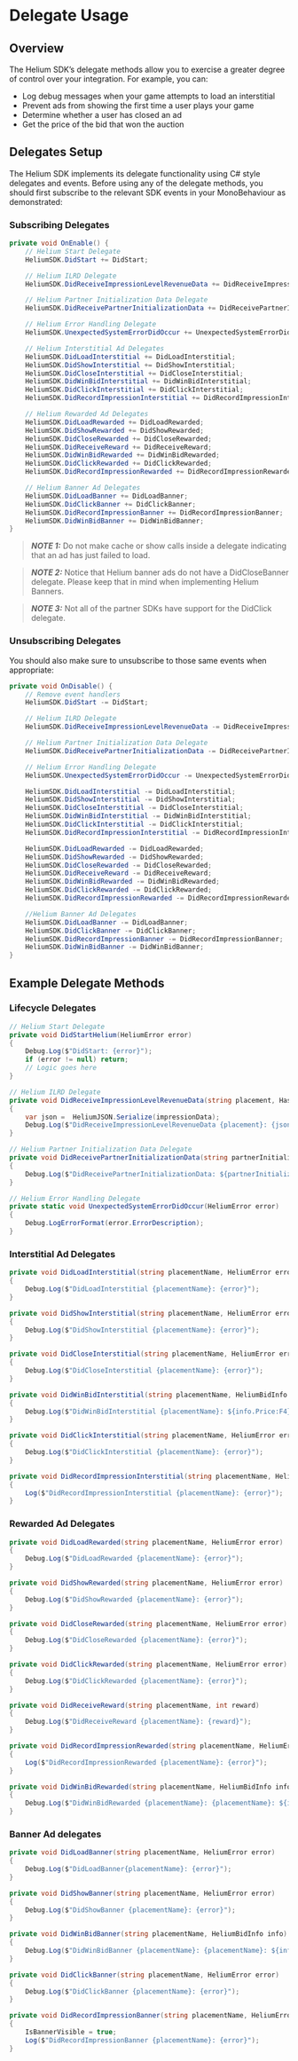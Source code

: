 # Delegate Usage

## Overview

The Helium SDK’s delegate methods allow you to exercise a greater degree of control over your integration. For example, you can:

* Log debug messages when your game attempts to load an interstitial
* Prevent ads from showing the first time a user plays your game
* Determine whether a user has closed an ad
* Get the price of the bid that won the auction

## Delegates Setup

The Helium SDK implements its delegate functionality using C# style delegates and events. Before using any of the delegate methods, you should first subscribe to the relevant SDK events in your MonoBehaviour as demonstrated:

### Subscribing Delegates
```c#
private void OnEnable() {
    // Helium Start Delegate
    HeliumSDK.DidStart += DidStart;

    // Helium ILRD Delegate
    HeliumSDK.DidReceiveImpressionLevelRevenueData += DidReceiveImpressionLevelRevenueData;

    // Helium Partner Initialization Data Delegate
    HeliumSDK.DidReceivePartnerInitializationData += DidReceivePartnerInitializationData;

    // Helium Error Handling Delegate
    HeliumSDK.UnexpectedSystemErrorDidOccur += UnexpectedSystemErrorDidOccur;

    // Helium Interstitial Ad Delegates
    HeliumSDK.DidLoadInterstitial += DidLoadInterstitial;
    HeliumSDK.DidShowInterstitial += DidShowInterstitial;
    HeliumSDK.DidCloseInterstitial += DidCloseInterstitial;
    HeliumSDK.DidWinBidInterstitial += DidWinBidInterstitial;
    HeliumSDK.DidClickInterstitial += DidClickInterstitial;
    HeliumSDK.DidRecordImpressionInterstitial += DidRecordImpressionInterstitial;

    // Helium Rewarded Ad Delegates
    HeliumSDK.DidLoadRewarded += DidLoadRewarded;
    HeliumSDK.DidShowRewarded += DidShowRewarded;
    HeliumSDK.DidCloseRewarded += DidCloseRewarded;
    HeliumSDK.DidReceiveReward += DidReceiveReward;
    HeliumSDK.DidWinBidRewarded += DidWinBidRewarded;
    HeliumSDK.DidClickRewarded += DidClickRewarded;
    HeliumSDK.DidRecordImpressionRewarded += DidRecordImpressionRewarded;

    // Helium Banner Ad Delegates
    HeliumSDK.DidLoadBanner += DidLoadBanner;
    HeliumSDK.DidClickBanner += DidClickBanner;
    HeliumSDK.DidRecordImpressionBanner += DidRecordImpressionBanner;
    HeliumSDK.DidWinBidBanner += DidWinBidBanner;
}
```

> **_NOTE 1:_** Do not make cache or show calls inside a delegate indicating that an ad has just failed to load.

> **_NOTE 2:_** Notice that Helium banner ads do not have a DidCloseBanner delegate. Please keep that in mind when implementing Helium Banners.

> **_NOTE 3:_** Not all of the partner SDKs have support for the DidClick delegate.

### Unsubscribing Delegates

You should also make sure to unsubscribe to those same events when appropriate:

```c#
private void OnDisable() {
    // Remove event handlers
    HeliumSDK.DidStart -= DidStart;

    // Helium ILRD Delegate
    HeliumSDK.DidReceiveImpressionLevelRevenueData -= DidReceiveImpressionLevelRevenueData;

    // Helium Partner Initialization Data Delegate
    HeliumSDK.DidReceivePartnerInitializationData -= DidReceivePartnerInitializationData;

    // Helium Error Handling Delegate
    HeliumSDK.UnexpectedSystemErrorDidOccur -= UnexpectedSystemErrorDidOccur;

    HeliumSDK.DidLoadInterstitial -= DidLoadInterstitial;
    HeliumSDK.DidShowInterstitial -= DidShowInterstitial;
    HeliumSDK.DidCloseInterstitial -= DidCloseInterstitial;
    HeliumSDK.DidWinBidInterstitial -= DidWinBidInterstitial;
    HeliumSDK.DidClickInterstitial -= DidClickInterstitial;
    HeliumSDK.DidRecordImpressionInterstitial -= DidRecordImpressionInterstitial;

    HeliumSDK.DidLoadRewarded -= DidLoadRewarded;
    HeliumSDK.DidShowRewarded -= DidShowRewarded;
    HeliumSDK.DidCloseRewarded -= DidCloseRewarded;
    HeliumSDK.DidReceiveReward -= DidReceiveReward;
    HeliumSDK.DidWinBidRewarded -= DidWinBidRewarded;
    HeliumSDK.DidClickRewarded -= DidClickRewarded;
    HeliumSDK.DidRecordImpressionRewarded -= DidRecordImpressionRewarded;

    //Helium Banner Ad Delegates
    HeliumSDK.DidLoadBanner -= DidLoadBanner;
    HeliumSDK.DidClickBanner -= DidClickBanner;
    HeliumSDK.DidRecordImpressionBanner -= DidRecordImpressionBanner;
    HeliumSDK.DidWinBidBanner -= DidWinBidBanner;
}
```

## Example Delegate Methods

### Lifecycle Delegates
```c#
// Helium Start Delegate
private void DidStartHelium(HeliumError error)
{
    Debug.Log($"DidStart: {error}");
    if (error != null) return;
    // Logic goes here
}

// Helium ILRD Delegate
private void DidReceiveImpressionLevelRevenueData(string placement, Hashtable impressionData)
{
    var json =  HeliumJSON.Serialize(impressionData);
    Debug.Log($"DidReceiveImpressionLevelRevenueData {placement}: {json}");
}

// Helium Partner Initialization Data Delegate
private void DidReceivePartnerInitializationData(string partnerInitializationData)
{
    Debug.Log($"DidReceivePartnerInitializationData: ${partnerInitializationData}");
}

// Helium Error Handling Delegate
private static void UnexpectedSystemErrorDidOccur(HeliumError error)
{
    Debug.LogErrorFormat(error.ErrorDescription);
}
```

### Interstitial Ad Delegates
```c#
private void DidLoadInterstitial(string placementName, HeliumError error)
{
    Debug.Log($"DidLoadInterstitial {placementName}: {error}");
}

private void DidShowInterstitial(string placementName, HeliumError error)
{
    Debug.Log($"DidShowInterstitial {placementName}: {error}");
}

private void DidCloseInterstitial(string placementName, HeliumError error)
{
    Debug.Log($"DidCloseInterstitial {placementName}: {error}");
}

private void DidWinBidInterstitial(string placementName, HeliumBidInfo info)
{
    Debug.Log($"DidWinBidInterstitial {placementName}: ${info.Price:F4}, Auction Id: {info.AuctionId}, Partner Id: {info.PartnerId}");
}

private void DidClickInterstitial(string placementName, HeliumError error)
{
    Debug.Log($"DidClickInterstitial {placementName}: {error}");
}

private void DidRecordImpressionInterstitial(string placementName, HeliumError error)
{
    Log($"DidRecordImpressionInterstitial {placementName}: {error}");
}
```

### Rewarded Ad Delegates
```c#
private void DidLoadRewarded(string placementName, HeliumError error)
{
    Debug.Log($"DidLoadRewarded {placementName}: {error}");
}

private void DidShowRewarded(string placementName, HeliumError error)
{
    Debug.Log($"DidShowRewarded {placementName}: {error}");
}

private void DidCloseRewarded(string placementName, HeliumError error)
{
    Debug.Log($"DidCloseRewarded {placementName}: {error}");
}

private void DidClickRewarded(string placementName, HeliumError error)
{
    Debug.Log($"DidClickRewarded {placementName}: {error}");
}

private void DidReceiveReward(string placementName, int reward)
{
    Debug.Log($"DidReceiveReward {placementName}: {reward}");
}

private void DidRecordImpressionRewarded(string placementName, HeliumError error)
{
    Log($"DidRecordImpressionRewarded {placementName}: {error}");
}

private void DidWinBidRewarded(string placementName, HeliumBidInfo info)
{
    Debug.Log($"DidWinBidRewarded {placementName}: {placementName}: ${info.Price:F4}, Auction Id: {info.AuctionId}, Partner Id: {info.PartnerId}");
}
```

### Banner Ad delegates
```c#
private void DidLoadBanner(string placementName, HeliumError error)
{
    Debug.Log($"DidLoadBanner{placementName}: {error}");
}

private void DidShowBanner(string placementName, HeliumError error)
{
    Debug.Log($"DidShowBanner {placementName}: {error}");
}

private void DidWinBidBanner(string placementName, HeliumBidInfo info)
{
    Debug.Log($"DidWinBidBanner {placementName}: {placementName}: ${info.Price:F4}, Auction Id: {info.AuctionId}, Partner Id: {info.PartnerId}");
}

private void DidClickBanner(string placementName, HeliumError error)
{
    Debug.Log($"DidClickBanner {placementName}: {error}");
}

private void DidRecordImpressionBanner(string placementName, HeliumError error)
{
    IsBannerVisible = true;
    Log($"DidRecordImpressionBanner {placementName}: {error}");
}
```

